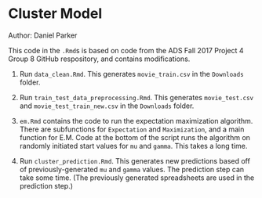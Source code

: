 # Cluster Model

Author: Daniel Parker

This code in the `.Rmd`s is based on code from the ADS Fall 2017 Project 4 Group 8 GitHub respository, and contains modifications. 

1. Run `data_clean.Rmd`. This generates `movie_train.csv` in the `Downloads` folder.

2. Run `train_test_data_preprocessing.Rmd`. This generates `movie_test.csv` and `movie_test_train_new.csv` in the `Downloads` folder.

3. `em.Rmd` contains the code to run the expectation maximization algorithm. There are subfunctions for `Expectation` and `Maximization`, and a main function for E.M. Code at the bottom of the script runs the algorithm on randomly initiated start values for `mu` and `gamma`. This takes a long time.

4. Run `cluster_prediction.Rmd`. This generates new predictions based off of previously-generated `mu` and `gamma` values. The prediction step can take some time. (The previously generated spreadsheets are used in the prediction step.)